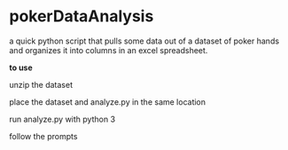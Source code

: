 # pokerDataAnalysis
a quick python script that pulls some data out of a dataset of poker hands and organizes it into columns in an excel spreadsheet.

**to use**

unzip the dataset

place the dataset and analyze.py in the same location

run analyze.py with python 3

follow the prompts

